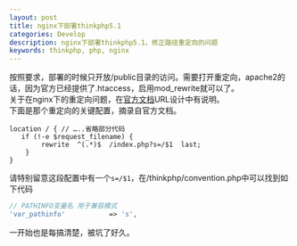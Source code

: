 ```yaml
---
layout: post
title: nginx下部署thinkphp5.1
categories: Develop
description: nginx下部署thinkphp5.1，修正路径重定向的问题
keywords: thinkphp, php, nginx
---
```


按照要求，部署的时候只开放/public目录的访问。需要打开重定向，apache2的话，因为官方已经提供了.htaccess，启用mod_rewrite就可以了。  
关于在nginx下的重定向问题，在[官方文档](https://www.kancloud.cn/manual/thinkphp5_1/353955)URL设计中有说明。  
下面是那个重定向的关键配置，摘录自官方文档。

```text
location / { // …..省略部分代码
   if (!-e $request_filename) {
   		rewrite  ^(.*)$  /index.php?s=/$1  last;
    }
}
```

请特别留意这段配置中有一个```s=/$1```，在/thinkphp/convention.php中可以找到如下代码

```php
// PATHINFO变量名 用于兼容模式
'var_pathinfo'           => 's',
```

一开始也是每搞清楚，被坑了好久。